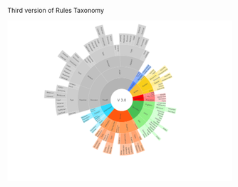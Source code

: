 Third version of Rules Taxonomy

[![Graphic preview](../../DOWNLOAD/Taxonomy_V3.png)](https://ilaredavid.github.io/Test/V3/IAD_taxonomy_V3.html)
